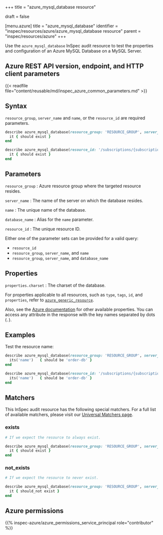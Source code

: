 +++
title = "azure_mysql_database resource"

draft = false


[menu.azure]
title = "azure_mysql_database"
identifier = "inspec/resources/azure/azure_mysql_database resource"
parent = "inspec/resources/azure"
+++

Use the `azure_mysql_database` InSpec audit resource to test the properties and configuration of an Azure MySQL Database on a MySQL Server.

## Azure REST API version, endpoint, and HTTP client parameters

{{< readfile file="content/reusable/md/inspec_azure_common_parameters.md" >}}

## Syntax

`resource_group`, `server_name` and `name`, or the `resource_id` are required parameters.

```ruby
describe azure_mysql_database(resource_group: 'RESOURCE_GROUP', server_name: 'SERVER_NAME', name: 'NAME') do
  it { should exist }
end
```

```ruby
describe azure_mysql_database(resource_id: '/subscriptions/{subscriptionId}/resourceGroups/{resourceGroupName}/providers/Microsoft.DBforMySQL/servers/{serverName}/databases/{databaseName}') do
  it { should exist }
end
```

## Parameters

`resource_group`
: Azure resource group where the targeted resource resides.

`server_name`
: The name of the server on which the database resides.

`name`
: The unique name of the database.

`database_name`
: Alias for the `name` parameter.

`resource_id`
: The unique resource ID.

Either one of the parameter sets can be provided for a valid query:

- `resource_id`
- `resource_group`, `server_name`, and `name`
- `resource_group`, `server_name`, and `database_name`

## Properties

`properties.charset`
: The charset of the database.

For properties applicable to all resources, such as `type`, `tags`, `id`, and `properties`, refer to [`azure_generic_resource`](azure_generic_resource#properties).

Also, see the [Azure documentation](https://docs.microsoft.com/en-us/rest/api/mysql/flexibleserver/databases/get) for other available properties.
You can access any attribute in the response with the key names separated by dots (`.`).

## Examples

Test the resource name:

```ruby
describe azure_mysql_database(resource_group: 'RESOURCE_GROUP', server_name: 'SERVER_NAME', name: 'NAME') do
  its('name')   { should be 'order-db' }
end
```

```ruby
describe azure_mysql_database(resource_id: '/subscriptions/{subscriptionId}/resourceGroups/{resourceGroupName}/providers/Microsoft.DBforMySQL/servers/{serverName}/databases/order-db') do
  its('name')   { should be 'order-db' }
end
```

## Matchers

This InSpec audit resource has the following special matchers. For a full list of available matchers, please visit our [Universal Matchers page](https://docs.chef.io/inspec/matchers/).

### exists

```ruby
# If we expect the resource to always exist.

describe azure_mysql_database(resource_group: 'RESOURCE_GROUP', server_name: 'SERVER_NAME', name: 'NAME') do
  it { should exist }
end
```

### not_exists

```ruby
# If we expect the resource to never exist.

describe azure_mysql_database(resource_group: 'RESOURCE_GROUP', server_name: 'SERVER_NAME', name: 'NAME') do
  it { should_not exist }
end
```

## Azure permissions

{{% inspec-azure/azure_permissions_service_principal role="contributor" %}}
